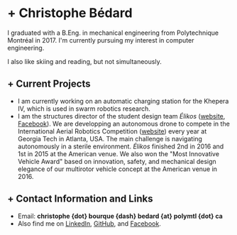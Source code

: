 # + Christophe Bédard

I graduated with a B.Eng. in mechanical engineering from Polytechnique Montréal in 2017. I'm currently pursuing my interest in computer engineering.

I also like skiing and reading, but not simultaneously.

## + Current Projects

- I am currently working on an automatic charging station for the Khepera IV, which is used in swarm robotics research.
- I am the structures director of the student design team *Élikos* ([website][1], [Facebook][2]). We are developping an autonomous drone to compete in the International Aerial Robotics Competition ([website][3]) every year at Georgia Tech in Atlanta, USA. The main challenge is navigating autonomously in a sterile environment. *Élikos* finished 2nd in 2016 and 1st in 2015 at the American venue. We also won the "Most Innovative Vehicle Award" based on innovation, safety, and mechanical design elegance of our multirotor vehicle concept at the American venue in 2016.

## + Contact Information and Links

- Email: **christophe {dot} bourque {dash} bedard {at} polymtl {dot} ca**
- Also find me on [LinkedIn][4], [GitHub][5], and [Facebook][6].


[1]:http://www.elikos.polymtl.ca/
[2]:https://www.facebook.com/ElikosPoly
[3]:http://www.aerialroboticscompetition.org/

[4]:https://www.linkedin.com/in/christophebourquebedard/
[5]:https://github.com/christophebedard
[6]:https://www.facebook.com/christophebbedard
